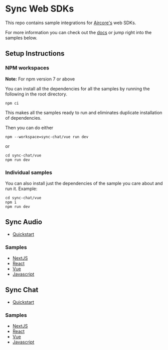 # Sync Web SDKs

This repo contains sample integrations for [Aircore's](https://www.aircore.io/) web SDKs.

For more information you can check out the [docs](https://docs.aircore.io) or jump right into the samples below.

## Setup Instructions

### NPM workspaces

**Note:** For npm version 7 or above 

You can install all the dependencies for all the samples by running the following in the root directory.
```
npm ci
```

This makes all the samples ready to run and eliminates duplicate installation of dependencies.

Then you can do either
```
npm --workspace=sync-chat/vue run dev
```

or

```
cd sync-chat/vue
npm run dev
```

### Individual samples

You can also install just the dependencies of the sample you care about and run it.
Example:
```
cd sync-chat/vue
npm i
npm run dev
```

## Sync Audio
- [Quickstart](https://docs.aircore.io/getting-started/sync-web-quickstart)

### Samples
- [NextJS](/sync-audio/nextjs)
- [React](/sync-audio/react)
- [Vue](/sync-audio/vue)
- [Javascript](/sync-audio/javascript)

## Sync Chat
- [Quickstart](https://docs.aircore.io/getting-started/chat-web-quickstart)

### Samples
- [NextJS](/sync-chat/nextjs)
- [React](/sync-chat/react)
- [Vue](/sync-chat/vue)
- [Javascript](/sync-chat/javascript)
